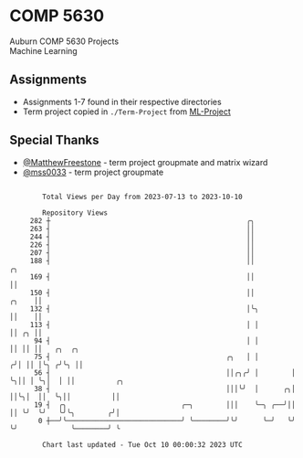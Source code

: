 # COMP 5630
Auburn COMP 5630 Projects  
Machine Learning

## Assignments
- Assignments 1-7 found in their respective directories
- Term project copied in `./Term-Project` from [ML-Project](https://github.com/wumphlett/ML-Project)

## Special Thanks
- [@MatthewFreestone](https://github.com/MatthewFreestone) - term project groupmate and matrix wizard
- [@mss0033](https://github.com/mss0033) - term project groupmate

```

        Total Views per Day from 2023-07-13 to 2023-10-10

        Repository Views
     282 ┼                                                ╭╮
     263 ┤                                                ││
     244 ┤                                                ││
     226 ┤                                                ││
     207 ┤                                                ││
     188 ┤                                                ││                ╭╮
     169 ┤                                                ││                ││
     150 ┤                                                ││          ╭╮    ││
     132 ┤                                                │╰╮         ││    ││
     113 ┤                                                │ │         ││ ╭╮ ││
      94 ┤                                                │ │         ││ ││ ││   ╭╮  ╭╮
      75 ┤                                           ╭╮   │ │        ╭╯│ ││ │╰╮ ╭╯╰╮ ││
      56 ┤                                           ││╭╮╭╯ │        │ ╰╮││ │ ╰╮│  │ ││          ╭╮
      38 ┤                                           │││╰╯  │      ╭╮│  ││╰╮│  ││  ╰╮││          ││
      19 ┤  ╭╮                            ╭─╮        │││    ╰─╮ ╭──╯││  ││ ╰╯  ╰╯   ╰╯╰╮        ╭╯│
       0 ┼──╯╰────────────────────────────╯ ╰────────╯╰╯      ╰─╯   ╰╯  ╰╯             ╰────────╯ ╰

        Chart last updated - Tue Oct 10 00:00:32 2023 UTC
        
```
